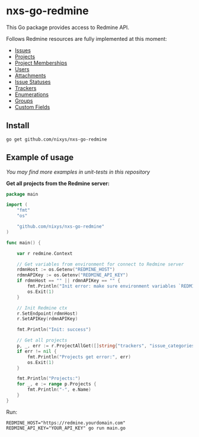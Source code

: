 # nxs-go-redmine

This Go package provides access to Redmine API.

Follows Redmine resources are fully implemented at this moment:
- [Issues](https://www.redmine.org/projects/redmine/wiki/Rest_Issues)
- [Projects](https://www.redmine.org/projects/redmine/wiki/Rest_Projects)
- [Project Memberships](https://www.redmine.org/projects/redmine/wiki/Rest_Memberships)
- [Users](https://www.redmine.org/projects/redmine/wiki/Rest_Users)
- [Attachments](https://www.redmine.org/projects/redmine/wiki/Rest_Attachments)
- [Issue Statuses](https://www.redmine.org/projects/redmine/wiki/Rest_IssueStatuses)
- [Trackers](https://www.redmine.org/projects/redmine/wiki/Rest_Trackers)
- [Enumerations](https://www.redmine.org/projects/redmine/wiki/Rest_Enumerations)
- [Groups](https://www.redmine.org/projects/redmine/wiki/Rest_Groups)
- [Custom Fields](https://www.redmine.org/projects/redmine/wiki/Rest_CustomFields)

## Install

```
go get github.com/nixys/nxs-go-redmine
```

## Example of usage

*You may find more examples in unit-tests in this repository*

**Get all projects from the Redmine server:**

```go
package main

import (
	"fmt"
	"os"

	"github.com/nixys/nxs-go-redmine"
)

func main() {

	var r redmine.Context

	// Get variables from environment for connect to Redmine server 
	rdmnHost := os.Getenv("REDMINE_HOST")
	rdmnAPIKey := os.Getenv("REDMINE_API_KEY")
	if rdmnHost == "" || rdmnAPIKey == "" {
		fmt.Println("Init error: make sure environment variables `REDMINE_HOST` and `REDMINE_API_KEY` are defined")
		os.Exit(1)
	}

	// Init Redmine ctx 
	r.SetEndpoint(rdmnHost)
	r.SetAPIKey(rdmnAPIKey)

	fmt.Println("Init: success")

	// Get all projects 
	p, _, err := r.ProjectAllGet([]string{"trackers", "issue_categories", "enabled_modules"})
	if err != nil {
		fmt.Println("Projects get error:", err)
		os.Exit(1)
	}

	fmt.Println("Projects:")
	for _, e := range p.Projects {
		fmt.Println("-", e.Name)
	}
}
```

Run:

```
REDMINE_HOST="https://redmine.yourdomain.com" REDMINE_API_KEY="YOUR_API_KEY" go run main.go
```
